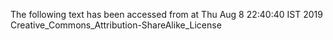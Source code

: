 The following text has been accessed from at Thu Aug 8 22:40:40 IST 2019
Creative_Commons_Attribution-ShareAlike_License
